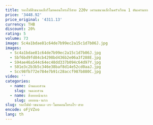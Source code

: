 ```yaml
---
title: รอกไฟฟ้าขนาดเล็กรีโมทคอนโทรลไร้สาย 220v เครนขนาดเล็กในครัวเรือน 1 ตันเครนยก
price: '3448.92'
price_original: '4311.13'
currency: THB
discount: 20%
rating: 5
volume: 73
image: Sc4a1bdae81c64de7b99ec2a15c1d7b06J.jpg
images:
  - Sc4a1bdae81c64de7b99ec2a15c1d7b06J.jpg
  - Sbf6bd9fd84cb4298bd436b2e06a3f288E.jpg
  - S94ae46a544c64ec48dd337b094c64d97Y.jpg
  - S01e3c2b3b5c346e38baf8d14e52cd0aaJ.jpg
  - Scc98fb772e784e7b91c28accf987b880C.jpg
video: ''
categories:
  - name: บ้านและสวน
    slug: านและสวน
  - name: สิ่งทอหน้าแรก
    slug: งทอหน-าแรก
slug: รอกไฟฟ-าขนาดเล-กร-โมทคอนโทรลไร-สาย
encode: oFjVZvo
lang: th
---
```

  
